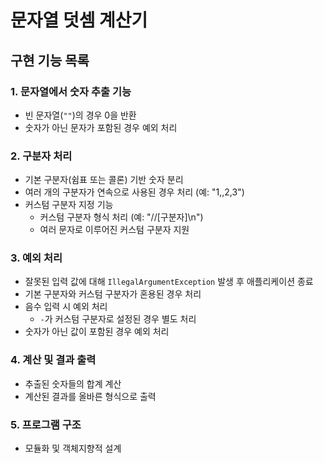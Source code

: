 # 문자열 덧셈 계산기

## 구현 기능 목록

### 1. 문자열에서 숫자 추출 기능
- 빈 문자열(`""`)의 경우 0을 반환
- 숫자가 아닌 문자가 포함된 경우 예외 처리

### 2. 구분자 처리
- 기본 구분자(쉼표 또는 콜론) 기반 숫자 분리
- 여러 개의 구분자가 연속으로 사용된 경우 처리 (예: "1,,2,3")
- 커스텀 구분자 지정 기능
  - 커스텀 구분자 형식 처리 (예: "//[구분자]\n")
  - 여러 문자로 이루어진 커스텀 구분자 지원

### 3. 예외 처리
- 잘못된 입력 값에 대해 `IllegalArgumentException` 발생 후 애플리케이션 종료
- 기본 구분자와 커스텀 구분자가 혼용된 경우 처리
- 음수 입력 시 예외 처리
  - `-`가 커스텀 구분자로 설정된 경우 별도 처리
- 숫자가 아닌 값이 포함된 경우 예외 처리

### 4. 계산 및 결과 출력
- 추출된 숫자들의 합계 계산
- 계산된 결과를 올바른 형식으로 출력

### 5. 프로그램 구조
- 모듈화 및 객체지향적 설계